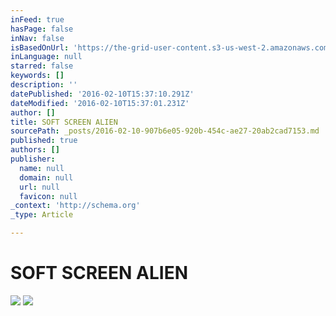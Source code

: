```yaml
---
inFeed: true
hasPage: false
inNav: false
isBasedOnUrl: 'https://the-grid-user-content.s3-us-west-2.amazonaws.com/cd7ba6f5-7a0b-4de7-b2dd-666339a2d88c.jpg'
inLanguage: null
starred: false
keywords: []
description: ''
datePublished: '2016-02-10T15:37:10.291Z'
dateModified: '2016-02-10T15:37:01.231Z'
author: []
title: SOFT SCREEN ALIEN
sourcePath: _posts/2016-02-10-907b6e05-920b-454c-ae27-20ab2cad7153.md
published: true
authors: []
publisher:
  name: null
  domain: null
  url: null
  favicon: null
_context: 'http://schema.org'
_type: Article

---
```

# SOFT SCREEN ALIEN
![](https://the-grid-user-content.s3-us-west-2.amazonaws.com/cd7ba6f5-7a0b-4de7-b2dd-666339a2d88c.jpg)
![](https://the-grid-user-content.s3-us-west-2.amazonaws.com/b343efab-b4bc-4fb2-9a16-5dbb53b0b4b5.jpg)